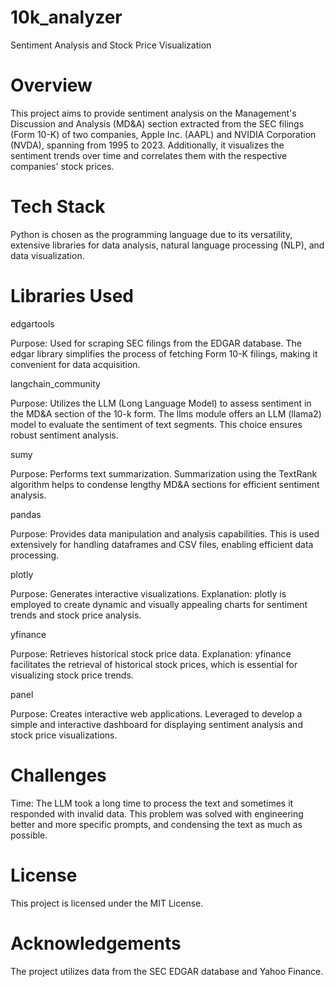 # 10k_analyzer
Sentiment Analysis and Stock Price Visualization
# Overview
This project aims to provide sentiment analysis on the Management's Discussion and Analysis (MD&A) section extracted from the SEC filings (Form 10-K) of two companies, Apple Inc. (AAPL) and NVIDIA Corporation (NVDA), spanning from 1995 to 2023. Additionally, it visualizes the sentiment trends over time and correlates them with the respective companies' stock prices.

# Tech Stack
Python is chosen as the programming language due to its versatility, extensive libraries for data analysis, natural language processing (NLP), and data visualization.

# Libraries Used

edgartools

Purpose: Used for scraping SEC filings from the EDGAR database. The edgar library simplifies the process of fetching Form 10-K filings, making it convenient for data acquisition.

langchain_community

Purpose: Utilizes the LLM (Long Language Model) to assess sentiment in the MD&A section of the 10-k form. The llms module offers an LLM (llama2) model to evaluate the sentiment of text segments. This choice ensures robust sentiment analysis.

sumy

Purpose: Performs text summarization. Summarization using the TextRank algorithm helps to condense lengthy MD&A sections for efficient sentiment analysis.

pandas

Purpose: Provides data manipulation and analysis capabilities. This is used extensively for handling dataframes and CSV files, enabling efficient data processing.

plotly

Purpose: Generates interactive visualizations.
Explanation: plotly is employed to create dynamic and visually appealing charts for sentiment trends and stock price analysis.

yfinance

Purpose: Retrieves historical stock price data.
Explanation: yfinance facilitates the retrieval of historical stock prices, which is essential for visualizing stock price trends.

panel

Purpose: Creates interactive web applications. Leveraged to develop a simple and interactive dashboard for displaying sentiment analysis and stock price visualizations.

# Challenges
Time: The LLM took a long time to process the text and sometimes it responded with invalid data. This problem was solved with engineering better and more specific prompts, and condensing the text as much as possible.

# License
This project is licensed under the MIT License.

# Acknowledgements
The project utilizes data from the SEC EDGAR database and Yahoo Finance.
